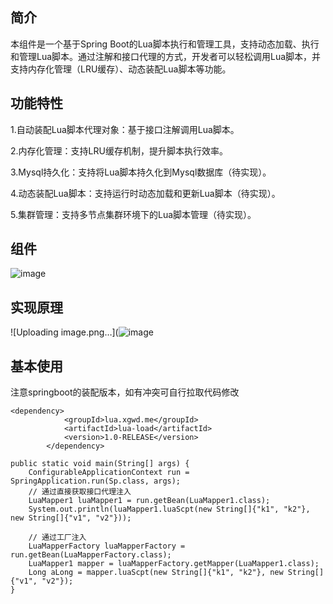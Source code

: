 
## 简介
本组件是一个基于Spring Boot的Lua脚本执行和管理工具，支持动态加载、执行和管理Lua脚本。通过注解和接口代理的方式，开发者可以轻松调用Lua脚本，并支持内存化管理（LRU缓存）、动态装配Lua脚本等功能。

## 功能特性
1.自动装配Lua脚本代理对象：基于接口注解调用Lua脚本。

2.内存化管理：支持LRU缓存机制，提升脚本执行效率。

3.Mysql持久化：支持将Lua脚本持久化到Mysql数据库（待实现）。

4.动态装配Lua脚本：支持运行时动态加载和更新Lua脚本（待实现）。

5.集群管理：支持多节点集群环境下的Lua脚本管理（待实现）。


## 组件
![image](https://github.com/user-attachments/assets/17516334-e121-40bd-9486-a93f90db8368)

## 实现原理
![Uploading image.png…](![image](https://github.com/user-attachments/assets/05177cbd-7769-4cb2-a321-073ac69312b5)

## 基本使用
注意springboot的装配版本，如有冲突可自行拉取代码修改
```
<dependency>
            <groupId>lua.xgwd.me</groupId>
            <artifactId>lua-load</artifactId>
            <version>1.0-RELEASE</version>
        </dependency>
```

``` 
public static void main(String[] args) {
    ConfigurableApplicationContext run = SpringApplication.run(Sp.class, args);
    // 通过直接获取接口代理注入
    LuaMapper1 luaMapper1 = run.getBean(LuaMapper1.class);
    System.out.println(luaMapper1.luaScpt(new String[]{"k1", "k2"}, new String[]{"v1", "v2"}));

    // 通过工厂注入
    LuaMapperFactory luaMapperFactory = run.getBean(LuaMapperFactory.class);
    LuaMapper1 mapper = luaMapperFactory.getMapper(LuaMapper1.class);
    Long aLong = mapper.luaScpt(new String[]{"k1", "k2"}, new String[]{"v1", "v2"});
}
```
